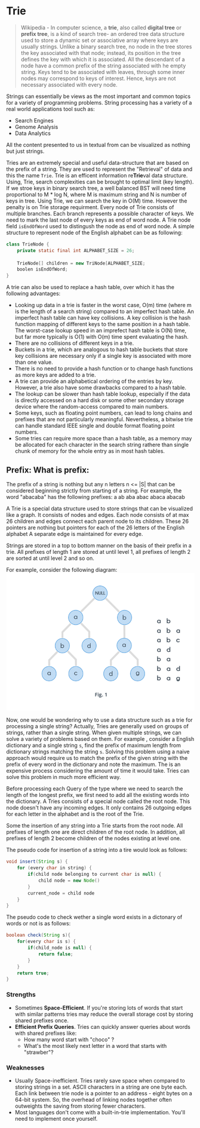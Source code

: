 # Trie

> Wikipedia - In computer science, a **trie**, also called **digital tree** or **prefix tree**, is a kind of search tree- an ordered tree data structure used to store a dynamic set or associative array where keys are usually strings. Unlike a binary search tree, no node in the tree stores the key associated with that node; instead, its  position in the tree defines the key with which it is associated. All the descendant of a node have a common prefix of the string associated with he empty string. Keys tend to be associated with leaves, through some inner nodes may correspond to keys of interest. Hence, keys are not necessary associated with every node.

Strings can essentially be views as the most important and common topics for a variety of programming problems. String processing has a variety of a real world applications tool such as:
- Search Engines
- Genome Analysis
- Data Analytics

All the content presented to us in textual from can be visualized as nothing but just strings.

Tries are an extremely special and useful data-structure that are based on the prefix of a string. They are used to represent the "Retrieval" of data and this the name `Trie`.
Trie is an efficent information re**Trie**val data structure. Using, Trie, search complexities can be brought to optimal limit (key length). If we stroe keys in binary search tree, a well balanced BST will need time proportional to M * log N, where M is maximum string and N is number of keys in tree. Using Trie, we can search the key in O(M) time. However the penalty is on Trie storage requirment.
Every node of Trie consists of multiple branches. Each branch represents a possible character of keys. We need to mark the last node of every keys as end of word node. A Trie node field `isEndOfWord` used to distingush the node as end of word node. A simple structure to represent node of the English alphabet can be as following:
```java
class TrieNode {
    private static final int ALPHABET_SIZE = 26;

    TrieNode[] children = new TriNode[ALPHABET_SIZE;
    boolen isEndOfWord;
}
```
A trie can also be used to replace a hash table, over which it has the following advantages:
- Looking up data in a trie is faster in the worst case, O(m) time (where m is the length of a search string) compared to an imperfect hash table. An imperfect hash table can have key collisions. A key collision is the hash function mapping of different keys to the same position in a hash table. The worst-case lookup speed in an imprefect hash table is O(N) time, but far more typically is O(1) with O(m) time spent evaluating the hash.
- There are no collisions of different keys in a trie.
- Buckets in a trie, which are analogous to hash table buckets that store key collisions are necessary only if a single key is associated with more than one value.
- There is no need to provide a hash function or to change hash functions as more keys are added to a trie.
- A trie can provide an alphabetical ordering of the entries by key.
However, a trie also have some drawbacks compared to a hash table.
- The lookup can be slower than hash table lookup, especially if the data is directly accessed on a hard disk or some other secondary storage device where the random-access compared to main numbers.
- Some keys, such as floating point numbers, can lead to long chains and prefixes that are not particularly meaningful. Nevertheless, a bitwise trie can handle standard IEEE single and double format floating point numbers.
- Some tries can require more space than a hash table, as a memory may be allocated for each character in the search string rathere than single chunk of memory for the whole entry as in most hash tables.

## Prefix: What is prefix:
The prefix of a string is nothing but any n letters n <= |S| that can be considered beginning strictly from starting of a string. For example, the word "abacaba" has the following prefixes:
a
ab
aba
abac
abaca
abacab

A Trie is a special data structure used to store strings that can be visualized like a graph. It consists of nodes and edges. Each node consists of at max 26 children and edges connect each parent node to its children. These 26 pointers are nothing but pointers for each of the 26 letters of the English alphabet A separate edge is maintained for every edge.

Strings are stored in a top to bottom manner on the basis of their prefix in a trie. All prefixes of length 1 are stored at until level 1, all prefixes of length 2 are sorted at until level 2 and so on.

For example, consider the following diagram: 
![](assets/fb14630.png)

Now, one would be wondering why to use a data structure such as a trie for processing a single string? Actually, Tries are generally used on groups of strings, rather than a single string. When given multiple strings, we can solve a variety of problems based on them. For example , consider a English dictionary and a single string `s`, find the prefix of maximum length from dictionary strings matching the string `s`. Solving this problem using a naive approach would require us to match the prefix of the given string with the prefix of every word in the dictionary and note the maximum. The is an expensive process considering the amount of time it would take. Tries can solve this problem in much more efficient way.

Before processing each Query of the type where we need to search the length of the longest prefix, we first need to add all the existing words into the dictionary. A Tries consists of a special node called the root node. This node doesn't have any incoming edges. It only contains 26 outgoing edges for each letter in the alphabet and is the root of the Trie.

Some the insertion of any string into a Trie starts from the root node. All prefixes of length one are direct children of the root node. In addition, all prefixes of length 2 become children of the nodes existing at level one.

The pseudo code for insertion of a string into a tire would look as follows:
```java
void insert(String s) {
    for (every char in string) {
        if(child node belonging to current char is null) {
            child node = new Node()
        }
        current_node = child node
    }
}
```

The pseudo code to check wether a single word exists in a dictonary of words or not is as follows:
```java
boolean check(String s){
    for(every char is s) {
        if(child_node is null) {
            return false;
        }
    }
    return true;
}
```

### Strengths
- Sometimes **Space-Efficient**. If you're storing lots of words that start with similar patterns tries may reduce the overall storage cost by storing shared prefixes once.
- **Efficient Prefix Queries**. Tries can quickly answer queries about words with shared prefixes like:
    * How many word start with "choco" ?
    * What's the most likely next letter in a word that starts with "strawber"?

### Weaknesses
- Usually Space-inefficient. Tries rarely save space when compared to storing strings in a set.
    ASCII characters in a string are one byte each. Each link between trie node is a pointer to an address - eight bytes on a 64-bit system. So, the overhead of linking nodes together often outweights the saving from storing fewer characters.
- Most languages don't come with a built-in-trie implementation. You'll need to implement once yourself.

